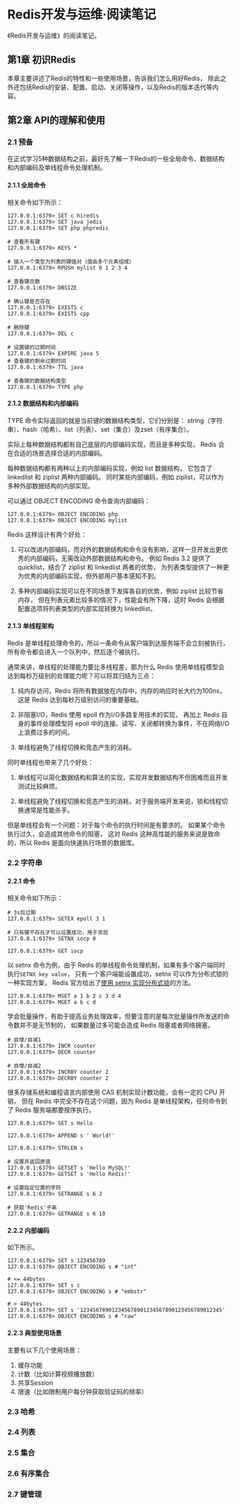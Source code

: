 # Redis开发与运维·阅读笔记

《Redis开发与运维》的阅读笔记。

## 第1章 初识Redis

本章主要讲述了Redis的特性和一些使用场景，告诉我们怎么用好Redis，
除此之外还包括Redis的安装、配置、启动、关闭等操作，以及Redis的版本迭代等内容。

## 第2章 API的理解和使用

### 2.1 预备

在正式学习5种数据结构之前，最好先了解一下Redis的一些全局命令、数据结构和内部编码及单线程命令处理机制。

#### 2.1.1 全局命令

相关命令如下所示：

```
127.0.0.1:6379> SET c hiredis
127.0.0.1:6379> SET java jedis
127.0.0.1:6379> SET php phpredis

# 查看所有键
127.0.0.1:6379> KEYS *

# 插入一个类型为列表的键值对（值由多个元素组成）
127.0.0.1:6379> RPUSH mylist 0 1 2 3 4

# 查看键总数
127.0.0.1:6379> DBSIZE

# 确认键是否存在
127.0.0.1:6379> EXISTS c
127.0.0.1:6379> EXISTS cpp

# 删除键
127.0.0.1:6379> DEL c

# 设置键的过期时间
127.0.0.1:6379> EXPIRE java 5
# 查看键的剩余过期时间
127.0.0.1:6379> TTL java

# 查看键的数据结构类型
127.0.0.1:6379> TYPE php
```

#### 2.1.2 数据结构和内部编码

TYPE 命令实际返回的就是当前键的数据结构类型，它们分别是：
string（字符串）、hash（哈希）、list（列表）、set（集合）及zset（有序集合）。

实际上每种数据结构都有自己底层的内部编码实现，而且是多种实现，
Redis 会在合适的场景选择合适的内部编码。

每种数据结构都有两种以上的内部编码实现，例如 list 数据结构，
它包含了 linkedlist 和 ziplist 两种内部编码。
同时某些内部编码，例如 ziplist，可以作为多种外部数据结构的内部实现。

可以通过 OBJECT ENCODING 命令查询内部编码：

```
127.0.0.1:6379> OBJECT ENCODING php
127.0.0.1:6379> OBJECT ENCODING mylist
```

Redis 这样设计有两个好处：

1. 可以改进内部编码，而对外的数据结构和命令没有影响，这样一旦开发出更优秀的内部编码，无需改动外部数据结构和命令。
   例如 Redis 3.2 提供了 quicklist，结合了 ziplist 和 linkedlist 两者的优势，
   为列表类型提供了一种更为优秀的内部编码实现，但外部用户基本感知不到。

2. 多种内部编码实现可以在不同场景下发挥各自的优势，例如 ziplist 比较节省内存，
   但在列表元素比较多的情况下，性能会有所下降，这时 Redis 会根据配置选项将列表类型的内部实现转换为 linkedlist。

#### 2.1.3 单线程架构

Redis 是单线程处理命令的，所以一条命令从客户端到达服务端不会立刻被执行，所有命令都会进入一个队列中，然后逐个被执行。

通常来讲，单线程的处理能力要比多线程差，那为什么 Redis 使用单线程模型会达到每秒万级别的处理能力呢？可以将其归结为三点：

1. 纯内存访问，Redis 将所有数据放在内存中，内存的响应时长大约为100ns，这是 Redis 达到每秒万级别访问的重要基础。

2. 非阻塞I/O，Redis 使用 epoll 作为I/O多路复用技术的实现，
   再加上 Redis 自身的事件处理模型将 epoll 中的连接、读写、关闭都转换为事件，不在网络I/O上浪费过多的时间。

3. 单线程避免了线程切换和竞态产生的消耗。

同时单线程也带来了几个好处：

1. 单线程可以简化数据结构和算法的实现，实现并发数据结构不但困难而且开发测试比较麻烦。

2. 单线程避免了线程切换和竞态产生的消耗，对于服务端开发来说，锁和线程切换通常是性能杀手。

但是单线程会有一个问题：对于每个命令的执行时间是有要求的。
如果某个命令执行过久，会造成其他命令的阻塞，
这对 Redis 这种高性能的服务来说是致命的，所以 Redis 是面向快速执行场景的数据库。

### 2.2 字符串

#### 2.2.1 命令

相关命令如下所示：

```
# 3s后过期
127.0.0.1:6379> SETEX epoll 3 1

# 只有键不存在才可以设置成功，用于添加
127.0.0.1:6379> SETNX iocp 0

127.0.0.1:6379> GET iocp
```

以 setnx 命令为例，由于 Redis 的单线程命令处理机制，如果有多个客户端同时执行`SETNX key value`，
只有一个客户端能设置成功，setnx 可以作为分布式锁的一种实现方案，
Redis 官方给出了[使用 setnx 实现分布式锁](https://redis.io/topics/distlock)的方法。

```
127.0.0.1:6379> MSET a 1 b 2 c 3 d 4
127.0.0.1:6379> MGET a b c d
```

学会批量操作，有助于提高业务处理效率，但要注意的是每次批量操作所发送的命令数并不是无节制的，
如果数量过多可能会造成 Redis 阻塞或者网络拥塞。

```
# 自增/自减1
127.0.0.1:6379> INCR counter
127.0.0.1:6379> DECR counter

# 自增/自减2
127.0.0.1:6379> INCRBY counter 2
127.0.0.1:6379> DECRBY counter 2
```

很多存储系统和编程语言内部使用 CAS 机制实现计数功能，会有一定的 CPU 开销，
但在 Redis 中完全不存在这个问题，因为 Redis 是单线程架构，任何命令到了 Redis 服务端都要按序执行。

```
127.0.0.1:6379> SET s Hello

127.0.0.1:6379> APPEND s ' World!'

127.0.0.1:6379> STRLEN s

# 设置并返回原值
127.0.0.1:6379> GETSET s 'Hello MySQL!'
127.0.0.1:6379> GETSET s 'Hello Redis!'

# 设置指定位置的字符
127.0.0.1:6379> SETRANGE s 6 J

# 获取'Redis'子串
127.0.0.1:6379> GETRANGE s 6 10
```

#### 2.2.2 内部编码

如下所示。

```
127.0.0.1:6379> SET s 123456789
127.0.0.1:6379> OBJECT ENCODING s # "int"

# <= 44bytes
127.0.0.1:6379> SET s c
127.0.0.1:6379> OBJECT ENCODING s # "embstr"

# > 44bytes
127.0.0.1:6379> SET s '123456789012345678901234567890123456789012345'
127.0.0.1:6379> OBJECT ENCODING s # "raw"
```

#### 2.2.3 典型使用场景

主要有以下几个使用场景：

1. 缓存功能
2. 计数（比如计算视频播放数）
3. 共享Session
4. 限速（比如限制用户每分钟获取验证码的频率）

### 2.3 哈希



### 2.4 列表



### 2.5 集合



### 2.6 有序集合



### 2.7 键管理


